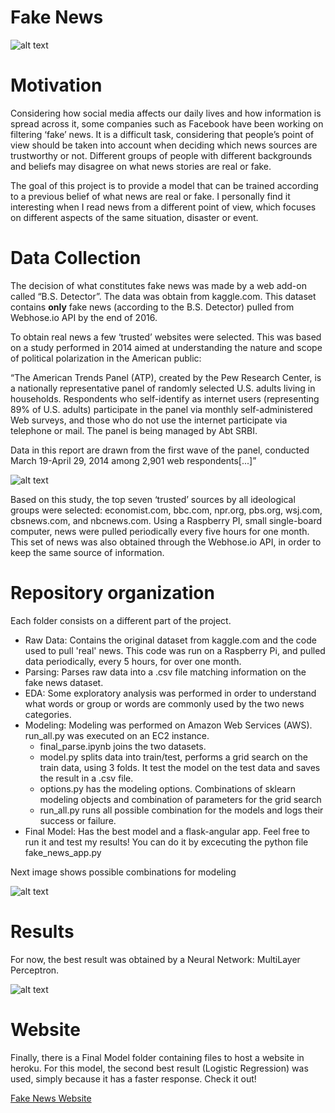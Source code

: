# Fake News

![alt text](https://raw.github.com/rickyca/Fake-News/master/images/wordclouds.png)

# Motivation 

Considering how social media affects our daily lives and how information is spread across it, some companies such as Facebook have been working on filtering ‘fake’ news. It is a difficult task, considering that people’s point of view should be taken into account when deciding which news sources are trustworthy or not. Different groups of people with different backgrounds and beliefs may disagree on what news stories are real or fake.

The goal of this project is to provide a model that can be trained according to a previous belief of what news are real or fake. I personally find it interesting when I read news from a different point of view, which focuses on different aspects of the same situation, disaster or event. 

# Data Collection 

The decision of what constitutes fake news was made by a web add-on called “B.S. Detector”. The data was obtain from kaggle.com. This dataset contains **only** fake news (according to the B.S. Detector) pulled from Webhose.io API by the end of 2016.

To obtain real news a few ‘trusted’ websites were selected. This was based on a study performed in 2014 aimed at understanding the nature and scope of political polarization in the American public:

“The American Trends Panel (ATP), created by the Pew Research Center, is a nationally representative panel of randomly selected U.S. adults living in households. Respondents who self-identify as internet users (representing 89% of U.S. adults) participate in the panel via monthly self-administered Web surveys, and those who do not use the internet participate via telephone or mail. The panel is being managed by Abt SRBI.

Data in this report are drawn from the first wave of the panel, conducted March 19-April 29, 2014 among 2,901 web respondents[...]”

![alt text](https://raw.github.com/rickyca/Fake-News/master/images/trust_levels.png)

Based on this study, the top seven ‘trusted’ sources by all ideological groups were selected: economist.com, bbc.com, npr.org, pbs.org, wsj.com, cbsnews.com, and nbcnews.com. Using a Raspberry PI, small single-board computer, news were pulled periodically every five hours for one month. This set of news was also obtained through the Webhose.io API, in order to keep the same source of information.

# Repository organization

Each folder consists on a different part of the project.

 - Raw Data: Contains the original dataset from kaggle.com and the code used to pull 'real' news. This code was run on a Raspberry Pi, and pulled data periodically, every 5 hours, for over one month.
 - Parsing: Parses raw data into a .csv file matching information on the fake news dataset.
 - EDA: Some exploratory analysis was performed in order to understand what words or group or words are commonly used by the two news categories.
 - Modeling: Modeling was performed on Amazon Web Services (AWS). run_all.py was executed on an EC2 instance.
   - final_parse.ipynb joins the two datasets. 
   - model.py splits data into train/test, performs a grid search on the train data, using 3 folds. It test the model on the test data and saves the result in a .csv file.
   - options.py has the modeling options. Combinations of sklearn modeling objects and combination of parameters for the grid search
   - run_all.py runs all possible combination for the models and logs their success or failure.
 - Final Model: Has the best model and a flask-angular app. Feel free to run it and test my results! You can do it by excecuting the python file fake_news_app.py

Next image shows possible combinations for modeling

![alt text](https://raw.github.com/rickyca/Fake-News/master/images/model.png)

# Results

For now, the best result was obtained by a Neural Network: MultiLayer Perceptron.

![alt text](https://raw.github.com/rickyca/Fake-News/master/images/best_result.png)

# Website

Finally, there is a Final Model folder containing files to host a website in heroku. For this model, the second best result (Logistic Regression) was used, simply because it has a faster response. Check it out!

[Fake News Website](https://fake-news-d.herokuapp.com "Fake News")

